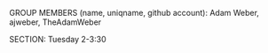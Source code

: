 GROUP MEMBERS (name, uniqname, github account):
Adam Weber, ajweber, TheAdamWeber


SECTION:
Tuesday 2-3:30
